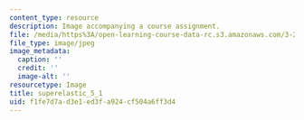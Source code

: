 ```yaml
---
content_type: resource
description: Image accompanying a course assignment.
file: /media/https%3A/open-learning-course-data-rc.s3.amazonaws.com/3-22-mechanical-behavior-of-materials-spring-2008/f1fe7d7ad3e1ed3fa924cf504a6ff3d4_superelastic_5_1.jpg
file_type: image/jpeg
image_metadata:
  caption: ''
  credit: ''
  image-alt: ''
resourcetype: Image
title: superelastic_5_1
uid: f1fe7d7a-d3e1-ed3f-a924-cf504a6ff3d4
---
```


